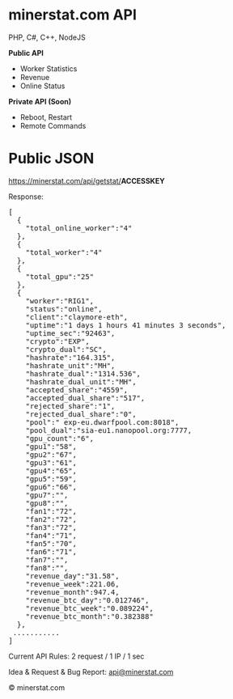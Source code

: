 # minerstat.com API
PHP, C#, C++, NodeJS

<b>Public API</b>

- Worker Statistics
- Revenue
- Online Status

<b>Private API (Soon)</b>

- Reboot, Restart
- Remote Commands

# Public JSON

https://minerstat.com/api/getstat/<b>ACCESSKEY</b>

Response:

<pre>
[  
  {  
    "total_online_worker":"4"
  },
  {  
    "total_worker":"4"
  },
  {  
    "total_gpu":"25"
  },
  {  
    "worker":"RIG1",
    "status":"online",
    "client":"claymore-eth",
    "uptime":"1 days 1 hours 41 minutes 3 seconds",
    "uptime_sec":"92463",
    "crypto":"EXP",
    "crypto_dual":"SC",
    "hashrate":"164.315",
    "hashrate_unit":"MH",
    "hashrate_dual":"1314.536",
    "hashrate_dual_unit":"MH",
    "accepted_share":"4559",
    "accepted_dual_share":"517",
    "rejected_share":"1",
    "rejected_dual_share":"0",
    "pool":" exp-eu.dwarfpool.com:8018",
    "pool_dual":"sia-eu1.nanopool.org:7777,
    "gpu_count":"6",
    "gpu1":"58",
    "gpu2":"67",
    "gpu3":"61",
    "gpu4":"65",
    "gpu5":"59",
    "gpu6":"66",
    "gpu7":"",
    "gpu8":"",
    "fan1":"72",
    "fan2":"72",
    "fan3":"72",
    "fan4":"71",
    "fan5":"70",
    "fan6":"71",
    "fan7":"",
    "fan8":"",
    "revenue_day":"31.58",
    "revenue_week":221.06,
    "revenue_month":947.4,
    "revenue_btc_day":"0.012746",
    "revenue_btc_week":"0.089224",
    "revenue_btc_month":"0.382388"
  },
 ...........
]
</pre>

Current API Rules: 2 request / 1 IP / 1 sec

Idea & Request & Bug Report: api@minerstat.com

© minerstat.com
